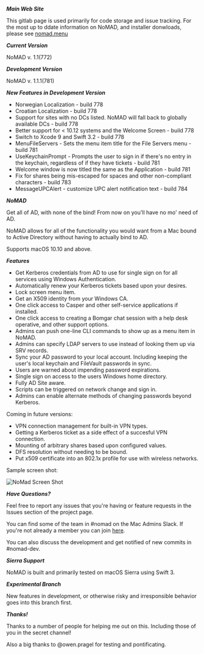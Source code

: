 ***Main Web Site***

This gitlab page is used primarily for code storage and issue tracking. For the most up to ddate information on NoMAD, and installer donwloads, please see [nomad.menu](http://www.nomad.menu)

***Current Version***

NoMAD v. 1.1(772)

***Development Version***

NoMAD v. 1.1.1(781)

***New Features in Development Version***

- Norwegian Localization - build 778
- Croatian Localization - build 778
- Support for sites with no DCs listed. NoMAD will fall back to globally available DCs - build 778
- Better support for < 10.12 systems and the Welcome Screen - build 778
- Switch to Xcode 9 and Swift 3.2 - build 778
- MenuFileServers - Sets the menu item title for the File Servers menu - build 781
- UseKeychainPrompt - Prompts the user to sign in if there's no entry in the keychain, regardless of if they have tickets - build 781
- Welcome window is now titled the same as the Application - build 781
- Fix for shares being mis-escaped for spaces and other non-compliant characters - build 783
- MessageUPCAlert - customize UPC alert notification text - build 784

***NoMAD***

Get all of AD, with none of the bind! From now on you'll have no mo' need of AD.

NoMAD allows for all of the functionality you would want from a Mac bound to
Active Directory without having to actually bind to AD.

Supports macOS 10.10 and above.

***Features***

- Get Kerberos credentials from AD to use for single sign on for all services using Windows Authentication.
- Automatically renew your Kerberos tickets based upon your desires.
- Lock screen menu item.
- Get an X509 identity from your Windows CA.
- One click access to Casper and other self-service applications if installed.
- One click access to creating a Bomgar chat session with a help desk operative, and other support options.
- Admins can push one-line CLI commands to show up as a menu item in NoMAD.
- Admins can specify LDAP servers to use instead of looking them up via SRV records.
- Sync your AD password to your local account. Including keeping the user's local keychain and FileVault passwords in sync.
- Users are warned about impending password expirations.
- Single sign on access to the users Windows home directory.
- Fully AD Site aware.
- Scripts can be triggered on network change and sign in.
- Admins can enable alternate methods of changing passwords beyond Kerberos.

Coming in future versions:

- VPN connection management for built-in VPN types.
- Getting a Kerberos ticket as a side effect of a succesful VPN connection.
- Mounting of arbitrary shares based upon configured values.
- DFS resolution without needing to be bound.
- Put x509 certificate into an 802.1x profile for use with wireless networks.

Sample screen shot:

![NoMad Screen Shot](https://gitlab.com/Mactroll/NoMAD/raw/master/screen-shot "NoMAD Screen Shot")


***Have Questions?***

Feel free to report any issues that you're having or feature requests in the Issues section of the project page.

You can find some of the team in #nomad on the Mac Admins Slack. If you're not already a member you can join [here](http://macadmins.org).

You can also discuss the development and get notified of new commits in #nomad-dev.

***Sierra Support***

NoMAD is built and primarily tested on macOS Sierra using Swift 3.

***Experimental Branch***

New features in development, or otherwise risky and irresponsible behavior goes into this branch first.

***Thanks!***

Thanks to a number of people for helping me out on this. Including those of you in the secret channel!

Also a big thanks to @owen.pragel for testing and pontificating.